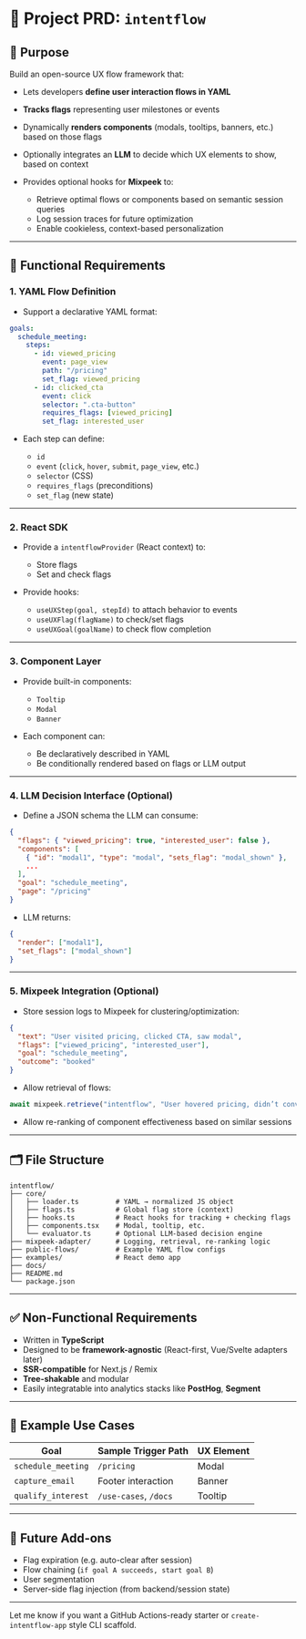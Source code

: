 # 🧠 Project PRD: `intentflow`

## 📌 Purpose

Build an open-source UX flow framework that:

* Lets developers **define user interaction flows in YAML**
* **Tracks flags** representing user milestones or events
* Dynamically **renders components** (modals, tooltips, banners, etc.) based on those flags
* Optionally integrates an **LLM** to decide which UX elements to show, based on context
* Provides optional hooks for **Mixpeek** to:

  * Retrieve optimal flows or components based on semantic session queries
  * Log session traces for future optimization
  * Enable cookieless, context-based personalization

---

## 🔧 Functional Requirements

### 1. **YAML Flow Definition**

* Support a declarative YAML format:

```yaml
goals:
  schedule_meeting:
    steps:
      - id: viewed_pricing
        event: page_view
        path: "/pricing"
        set_flag: viewed_pricing
      - id: clicked_cta
        event: click
        selector: ".cta-button"
        requires_flags: [viewed_pricing]
        set_flag: interested_user
```

* Each step can define:

  * `id`
  * `event` (`click`, `hover`, `submit`, `page_view`, etc.)
  * `selector` (CSS)
  * `requires_flags` (preconditions)
  * `set_flag` (new state)

---

### 2. **React SDK**

* Provide a `intentflowProvider` (React context) to:

  * Store flags
  * Set and check flags
* Provide hooks:

  * `useUXStep(goal, stepId)` to attach behavior to events
  * `useUXFlag(flagName)` to check/set flags
  * `useUXGoal(goalName)` to check flow completion

---

### 3. **Component Layer**

* Provide built-in components:

  * `Tooltip`
  * `Modal`
  * `Banner`
* Each component can:

  * Be declaratively described in YAML
  * Be conditionally rendered based on flags or LLM output

---

### 4. **LLM Decision Interface (Optional)**

* Define a JSON schema the LLM can consume:

```json
{
  "flags": { "viewed_pricing": true, "interested_user": false },
  "components": [
    { "id": "modal1", "type": "modal", "sets_flag": "modal_shown" },
    ...
  ],
  "goal": "schedule_meeting",
  "page": "/pricing"
}
```

* LLM returns:

```json
{
  "render": ["modal1"],
  "set_flags": ["modal_shown"]
}
```

---

### 5. **Mixpeek Integration (Optional)**

* Store session logs to Mixpeek for clustering/optimization:

```json
{
  "text": "User visited pricing, clicked CTA, saw modal",
  "flags": ["viewed_pricing", "interested_user"],
  "goal": "schedule_meeting",
  "outcome": "booked"
}
```

* Allow retrieval of flows:

```ts
await mixpeek.retrieve("intentflow", "User hovered pricing, didn’t convert")
```

* Allow re-ranking of component effectiveness based on similar sessions

---

## 🗂 File Structure

```
intentflow/
├── core/
│   ├── loader.ts         # YAML → normalized JS object
│   ├── flags.ts          # Global flag store (context)
│   ├── hooks.ts          # React hooks for tracking + checking flags
│   ├── components.tsx    # Modal, tooltip, etc.
│   └── evaluator.ts      # Optional LLM-based decision engine
├── mixpeek-adapter/      # Logging, retrieval, re-ranking logic
├── public-flows/         # Example YAML flow configs
├── examples/             # React demo app
├── docs/
├── README.md
└── package.json
```

---

## ✅ Non-Functional Requirements

* Written in **TypeScript**
* Designed to be **framework-agnostic** (React-first, Vue/Svelte adapters later)
* **SSR-compatible** for Next.js / Remix
* **Tree-shakable** and modular
* Easily integratable into analytics stacks like **PostHog**, **Segment**

---

## 🧪 Example Use Cases

| Goal               | Sample Trigger Path   | UX Element |
| ------------------ | --------------------- | ---------- |
| `schedule_meeting` | `/pricing`            | Modal      |
| `capture_email`    | Footer interaction    | Banner     |
| `qualify_interest` | `/use-cases`, `/docs` | Tooltip    |

---

## 🧰 Future Add-ons

* Flag expiration (e.g. auto-clear after session)
* Flow chaining (`if goal A succeeds, start goal B`)
* User segmentation
* Server-side flag injection (from backend/session state)

---

Let me know if you want a GitHub Actions-ready starter or `create-intentflow-app` style CLI scaffold.
